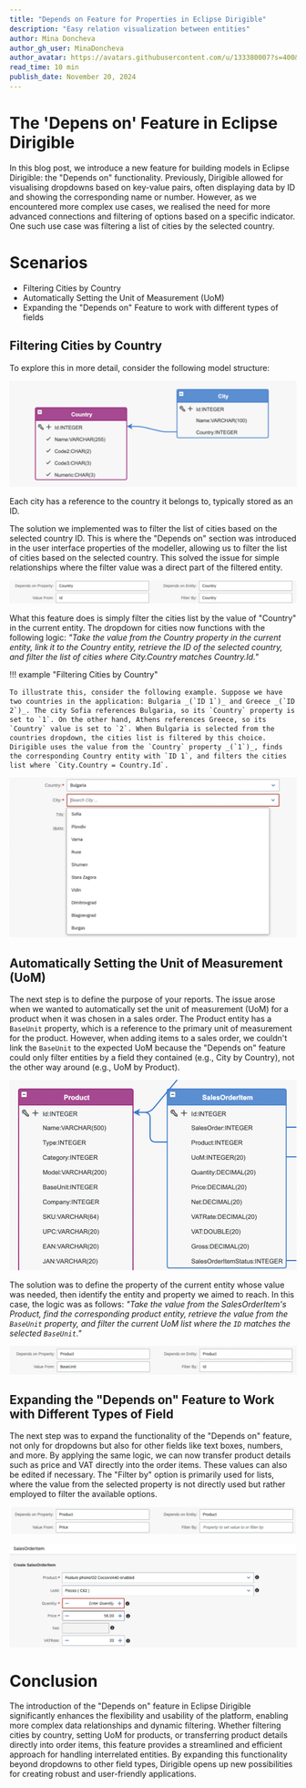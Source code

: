 ```yaml
---
title: "Depends on Feature for Properties in Eclipse Dirigible"
description: "Easy relation visualization between entities"
author: Mina Doncheva
author_gh_user: MinaDoncheva
author_avatar: https://avatars.githubusercontent.com/u/133380007?s=400&u=06f4d52d806a2c6577b774f2ff18a6e00ca07ffa&v=4
read_time: 10 min
publish_date: November 20, 2024
---
```


# The 'Depens on' Feature in Eclipse Dirigible

In this blog post, we introduce a new feature for building models in Eclipse Dirigible: the "Depends on" functionality. Previously, Dirigible allowed for visualising dropdowns based on key-value pairs, often displaying data by ID and showing the corresponding name or number. However, as we encountered more complex use cases, we realised the need for more advanced connections and filtering of options based on a specific indicator. One such use case was filtering a list of cities by the selected country.

# Scenarios

 * Filtering Cities by Country
 * Automatically Setting the Unit of Measurement (UoM)
 * Expanding the "Depends on" Feature to work with different types of fields

 ## Filtering Cities by Country

To explore this in more detail, consider the following model structure:

![country-city-relation](../../../images/dependsOnFeature/country-city-relation.png)

Each city has a reference to the country it belongs to, typically stored as an ID. 

The solution we implemented was to filter the list of cities based on the selected country ID. This is where the "Depends on" section was introduced in the user interface properties of the modeller, allowing us to filter the list of cities based on the selected country. This solved the issue for simple relationships where the filter value was a direct part of the filtered entity.

![city-dependsOn](../../../images/dependsOnFeature/city-dependsOn.png)

What this feature does is simply filter the cities list by the value of "Country" in the current entity. The dropdown for cities now functions with the following logic: _"Take the value from the Country property in the current entity, link it to the Country entity, retrieve the ID of the selected country, and filter the list of cities where City.Country matches Country.Id."_

!!! example "Filtering Cities by Country"

    To illustrate this, consider the following example. Suppose we have two countries in the application: Bulgaria _(`ID 1`)_ and Greece _(`ID 2`)_. The city Sofia references Bulgaria, so its `Country` property is set to `1`. On the other hand, Athens references Greece, so its `Country` value is set to `2`. When Bulgaria is selected from the countries dropdown, the cities list is filtered by this choice. Dirigible uses the value from the `Country` property _(`1`)_, finds the corresponding Country entity with `ID 1`, and filters the cities list where `City.Country = Country.Id`.

![filteredCities](../../../images/dependsOnFeature/filteredCities.png)

## Automatically Setting the Unit of Measurement (UoM)

The next step is to define the purpose of your reports. The issue arose when we wanted to automatically set the unit of measurement (UoM) for a product when it was chosen in a sales order. The Product entity has a `BaseUnit` property, which is a reference to the primary unit of measurement for the product. However, when adding items to a sales order, we couldn't link the `BaseUnit` to the expected UoM because the "Depends on" feature could only filter entities by a field they contained (e.g., City by Country), not the other way around (e.g., UoM by Product).

![item-product-relation](../../../images/dependsOnFeature/item-product-relation.png)

The solution was to define the property of the current entity whose value was needed, then identify the entity and property we aimed to reach. In this case, the logic was as follows: _"Take the value from the SalesOrderItem's Product, find the corresponding product entity, retrieve the value from the `BaseUnit` property, and filter the current UoM list where the `ID` matches the selected `BaseUnit`."_

![baseUnit-dependsOn](../../../images/dependsOnFeature/baseUnit-dependsOn.png)


## Expanding the "Depends on" Feature to Work with Different Types of Field

The next step was to expand the functionality of the "Depends on" feature, not only for dropdowns but also for other fields like text boxes, numbers, and more. By applying the same logic, we can now transfer product details such as price and VAT directly into the order items. These values can also be edited if necessary. The "Filter by" option is primarily used for lists, where the value from the selected property is not directly used but rather employed to filter the available options.

![price-dependsOn](../../../images/dependsOnFeature/price-dependsOn.png)

![item-chosen-product](../../../images/dependsOnFeature/item-chosen-product.png)

# Conclusion

The introduction of the "Depends on" feature in Eclipse Dirigible significantly enhances the flexibility and usability of the platform, enabling more complex data relationships and dynamic filtering. Whether filtering cities by country, setting UoM for products, or transferring product details directly into order items, this feature provides a streamlined and efficient approach for handling interrelated entities. By expanding this functionality beyond dropdowns to other field types, Dirigible opens up new possibilities for creating robust and user-friendly applications.
